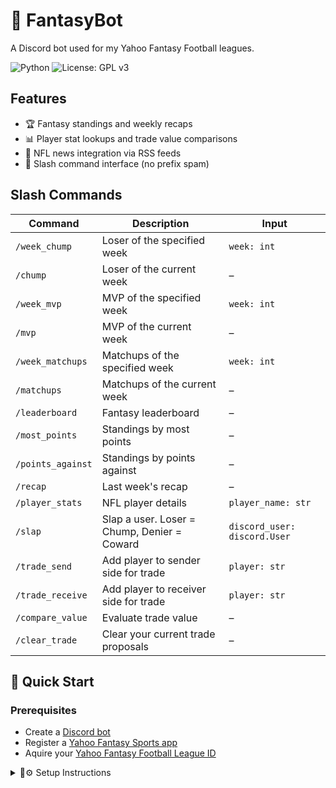 # 🏈 FantasyBot
A Discord bot used for my Yahoo Fantasy Football leagues.

![Python](https://img.shields.io/badge/Python-3.10%20%7C%203.11%20%7C%203.12-blue)
![License: GPL v3](https://img.shields.io/badge/License-GPLv3-blue.svg)


## Features

- 🏆 Fantasy standings and weekly recaps  
- 📊 Player stat lookups and trade value comparisons  
- 📢 NFL news integration via RSS feeds   
- 💬 Slash command interface (no prefix spam)


## Slash Commands
| Command           | Description                                 | Input                        |
| ----------------- | ------------------------------------------- | ---------------------------- |
| `/week_chump`     | Loser of the specified week                 | `week: int`                  |
| `/chump`          | Loser of the current week                   | –                            |
| `/week_mvp`       | MVP of the specified week                   | `week: int`                  |
| `/mvp`            | MVP of the current week                     | –                            |
| `/week_matchups`  | Matchups of the specified week              | `week: int`                  |
| `/matchups`       | Matchups of the current week                | –                            |
| `/leaderboard`    | Fantasy leaderboard                         | –                            |
| `/most_points`    | Standings by most points                    | –                            |
| `/points_against` | Standings by points against                 | –                            |
| `/recap`          | Last week's recap                           | –                            |
| `/player_stats`   | NFL player details                          | `player_name: str`           |
| `/slap`           | Slap a user. Loser = Chump, Denier = Coward | `discord_user: discord.User` |
| `/trade_send`     | Add player to sender side for trade         | `player: str`                |
| `/trade_receive`  | Add player to receiver side for trade       | `player: str`                |
| `/compare_value`  | Evaluate trade value                        | –                            |
| `/clear_trade`    | Clear your current trade proposals          | –                            |


## 🚀 Quick Start

### Prerequisites
   - Create a [Discord bot](https://discord.com/developers/applications)
   - Register a [Yahoo Fantasy Sports app](https://developer.yahoo.com/apps/)
   - Aquire your [Yahoo Fantasy Football League ID](https://football.fantasysports.yahoo.com/)

<details markdown="1">
   
<summary>📌⚙️ Setup Instructions</summary>

---

1. Clone the repo:

   ```bash
   git clone https://github.com/vrabit/fantasybot.git
   
   ```


---

2. Install Requirements: 

   ```bash
   pip install -r requirements.txt

   ```

---

3. Create a Yahoo Fantasy Sports app
    - Go to the [Yahoo Developer Dashboard](https://developer.yahoo.com/apps/)
    - Click "Create an App"
    - Set:
        - Application Name: `(any name you want)`
        - OAuth Client Type: `Confidential Client`
        - Permissions: check `Fantasy Sports`

    - After creation, save your `Client ID` and `Client Secret`
    - Set a placeholder Redirect URI, such as `https://localhost/` (you won't need to host this)

---

4. Rename and configure your Yahoo app credentials

    - In the `yfpyauth/` directory, rename:
    `.env.private.example` → `.env.private`

    - Open `.env.private` and fill in the credentials from your Yahoo Developer app:

   ```env
    CONSUMER_KEY=<YAHOO_API_KEY>
    CONSUMER_SECRET=<YAHOO_API_SECRET>
   ```
---

5. Get your Yahoo Fantasy Football League ID

    - Go to your Yahoo Fantasy Football league in a browser

    - Look at the URL — your League ID will appear like this:
    `https://football.fantasysports.yahoo.com/f1/123456` → Your League ID is 123456

---

6. Rename and configure your environment file

    - In the `yfpyauth/` directory, rename:
    `.env.config.example` → `.env.config`

    - Open `.env.config` and set the following values:

    ```env
    LEAGUE_ID=<YOUR_LEAGUE_ID>
    GAME_CODE=NFL
    GAME_ID= # Leave empty to default to the current NFL season
   
    ```
---

7. Set up your Discord bot

    - Create a new [Discord bot application](https://discord.com/developers/applications)

    - Bot Tab: `Enable Message Content Intent`
     
    - OAuth2 Tab: Generate an invite link using the correct OAuth scopes and permissions (e.g., via the Discord Permissions Calculator)

       <details> <summary>📌🔐 Required OAuth2 Scopes / Permissions</summary>
          
         | Action                   | Permission Name                        | Hex Value             |
         | ------------------------ | -------------------------------------- | --------------------- |
         | Slash command usage      | `applications.commands` *(scope only)* | –                     |
         | Bot                      | `bot` *(scope only)*                   | –                     |
         | Manage roles             | `Manage Roles`                         | `0x10000000`          |
         | Send messages            | `Send Messages`                        | `0x00000800`          |
         | Create public threads    | `Create Public Threads`                | `0x00010000`          |
         | Create private threads   | `Create Private Threads`               | `0x00020000`          |
         | Send messages in threads | `Send Messages in Threads`             | `0x00040000`          |
         | Manage messages          | `Manage Messages`                      | `0x00002000`          |
         | Manage threads           | `Manage Threads`                       | `0x04000000`          |
         | Send embedded messages   | `Embed Links`                          | `0x00004000`          |
         | Attach files             | `Attach Files`                         | `0x00002000`          |
         | Read message history     | `Read Message History`                 | `0x00010000`          |
         | Add reactions            | `Add Reactions`                        | `0x00000040`          |
         | Use slash commands       | `Use SlashCommands`                    | `0x00000800`          |
         | Create polls             | `Create Polls`                         | `0x2000000000000`     |


       </details>

    - Set `Integration Type` Guild Install
   
    - Use `Generated URL` to invite the bot to your server

---

8.
    In the `discordauth/` directory, rename:
    `.env.discord.example` → `.env.discord`

    Fill in your Discord bot credentials:

     ```env
    DISCORD_TOKEN=<YOUR_DISCORD_BOT_TOKEN>
    APP_ID=<YOUR_DISCORD_APP_ID>
    GUILD_ID=<YOUR_DISCORD_SERVER_ID>

     ```

    ⚠️ GUILD_ID is needed for registering slash commands in a development/test server.
    
</details>
